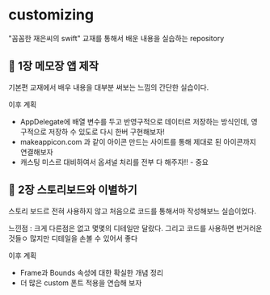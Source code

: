 # customizing
"꼼꼼한 재은씨의 swift" 교재를 통해서 배운 내용을 실습하는 repository


## 🍎 1장 메모장 앱 제작

기본편 교재에서 배우 내용을 대부분 써보는 느낌의 간단한 실습이다.

이후 계획
- AppDelegate에 배열 변수를 두고 반영구적으로 데이터르 저장하는 방식인데, 영구적으로 저장하 수 있도로 다시 한버 구현해보자!
- makeappicon.com 과 같이 아이콘 만드는 사이트를 통해 제대로 된 아이콘까지 연결해보자
- 캐스팅 미스르 대비하여서 옵셔널 처리를 전부 다 해주자!! - 중요

## 🍊 2장 스토리보드와 이별하기

스토리 보드르 전혀 사용하지 않고 처음으로 코드를 통해서마 작성해보느 실습이었다.

느낀점 : 크게 다른점은 없고 몇몇의 디테일만 달랐다. 그리고 코드를 사용하면 번거러운 것들ㅇ 많지만 디테일을 손볼 수 있어서 좋다

이후 계획
- Frame과 Bounds 속성에 대한 확실한 개념 정리
- 더 많은 custom 폰트 적용을 연습해 보자

